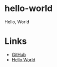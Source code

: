 # hello-world
Hello, World

# Links
- [GitHub](https://github.com/)
- [Hello World](https://guides.github.com/activities/hello-world/)
